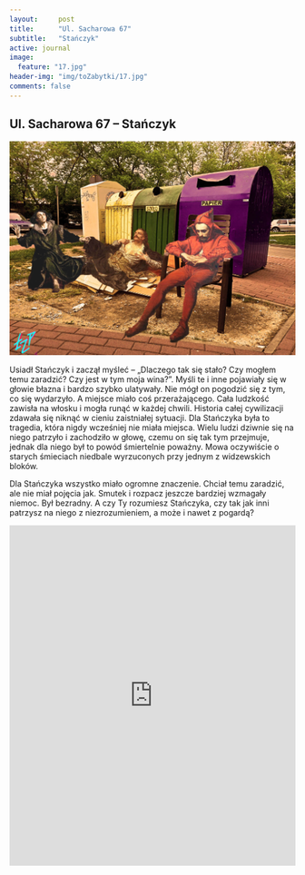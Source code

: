 ```yaml
---
layout:     post
title:      "Ul. Sacharowa 67"
subtitle:   "Stańczyk"
active: journal
image:
  feature: "17.jpg"
header-img: "img/toZabytki/17.jpg"
comments: false
---
```


## Ul. Sacharowa 67 – Stańczyk

![03](../../img/toZabytki/17.jpg)

<p>
Usiadł Stańczyk i zaczął myśleć – „Dlaczego tak się stało? Czy mogłem temu zaradzić? Czy jest w tym moja wina?”. Myśli te i inne pojawiały się w głowie błazna i bardzo szybko ulatywały. Nie mógł on pogodzić się z tym, co się wydarzyło. A miejsce miało coś przerażającego. Cała ludzkość zawisła na włosku i mogła runąć w każdej chwili. Historia całej cywilizacji zdawała się niknąć w cieniu zaistniałej sytuacji. Dla Stańczyka była to tragedia, która nigdy wcześniej nie miała miejsca. Wielu ludzi dziwnie się na niego patrzyło i zachodziło w głowę, czemu on się tak tym przejmuje, jednak dla niego był to powód śmiertelnie poważny. Mowa oczywiście o starych śmieciach niedbale wyrzuconych przy jednym z widzewskich bloków.</p>
<p>
Dla Stańczyka wszystko miało ogromne znaczenie. Chciał temu zaradzić, ale nie miał pojęcia jak. Smutek i rozpacz jeszcze bardziej wzmagały niemoc. Był bezradny. A czy Ty rozumiesz Stańczyka, czy tak jak inni patrzysz na niego z niezrozumieniem, a może i nawet z pogardą?
</p>

<iframe src="https://www.google.com/maps/embed?pb=!1m18!1m12!1m3!1d2469.6837638930147!2d19.549581!3d51.75710600000001!2m3!1f0!2f0!3f0!3m2!1i1024!2i768!4f13.1!3m3!1m2!1s0x471bccb63533d5d9%3A0xef8b9f0b3192473c!2zQW5kcnplamEgU2FjaGFyb3dhIDY3LCA5Mi01MTggxYHDs2TFug!5e0!3m2!1sen!2spl!4v1653514264213!5m2!1sen!2spl" width="100%" height="600" style="border:0;" allowfullscreen="" loading="lazy" referrerpolicy="no-referrer-when-downgrade"></iframe>
